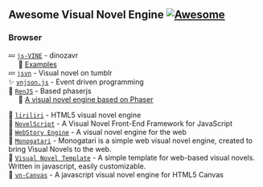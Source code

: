## Awesome Visual Novel Engine [![Awesome](https://cdn.rawgit.com/sindresorhus/awesome/d7305f38d29fed78fa85652e3a63e154dd8e8829/media/badge.svg)](https://github.com/sindresorhus/awesome)

### Browser
:zzz: [`js-VINE`](https://github.com/jdeisenberg/js-vine)  - dinozavr </br>
&nbsp;&nbsp;&nbsp;&nbsp; :link: [Examples](http://langintro.com/js-vine/)</br>
:zzz: [`jsvn`](https://github.com/vnjson/jsvn.js) - Visual novel on tumblr  </br>
:sparkles: [`vnjson.js`](https://github.com/vnjson/vnjson.js) - Event driven programming </br>
:rocket: [`RenJS`](https://gitlab.com/lunafromthemoon/RenJSTutorial/tree/master) - Based phaserjs </br>
&nbsp;&nbsp;&nbsp;&nbsp; :link: [A visual novel engine based on Phaser](http://www.html5gamedevs.com/topic/32953-visual-novel-engine-renjs/)
            
 :link: [`liriliri`](https://github.com/liriliri/liriliri) - HTML5 visual novel engine </br>
 :link: [`NovelScript`](https://github.com/yinyanfr/NovelScript) - A Visual Novel Front-End Framework for JavaScript</br>
 :link: [`WebStory Engine`](https://github.com/iiyo/WebStory-Engine) - A visual novel engine for the web </br>
 :link: [`Monogatari`](https://github.com/Monogatari/Monogatari) - Monogatari is a simple web visual novel engine, created to bring Visual Novels to the web. </br>
 :link: [`Visual Novel Template`](https://github.com/ker0chan/VisualNovelTemplate) - A simple template for web-based visual novels. Written in javascript, easily customizable.</br>
 :link: [`vn-Canvas`](http://vn-canvas.sourceforge.net/) - A javascript visual novel engine for HTML5 Canvas</b>
<!-- :wrench: -->
 

